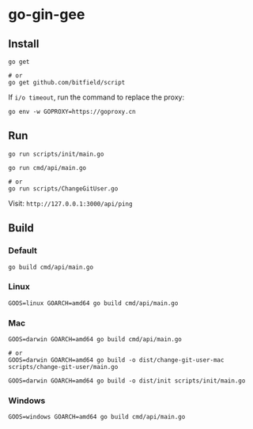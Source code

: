 # go-gin-gee

## Install

```
go get

# or
go get github.com/bitfield/script
```

If `i/o timeout`, run the command to replace the proxy: 

```
go env -w GOPROXY=https://goproxy.cn
```

## Run

```
go run scripts/init/main.go

go run cmd/api/main.go

# or
go run scripts/ChangeGitUser.go
```

Visit: `http://127.0.0.1:3000/api/ping`

## Build

### Default

```
go build cmd/api/main.go
```

### Linux

```
GOOS=linux GOARCH=amd64 go build cmd/api/main.go
```

### Mac

```
GOOS=darwin GOARCH=amd64 go build cmd/api/main.go

# or
GOOS=darwin GOARCH=amd64 go build -o dist/change-git-user-mac scripts/change-git-user/main.go

GOOS=darwin GOARCH=amd64 go build -o dist/init scripts/init/main.go
```

### Windows

```
GOOS=windows GOARCH=amd64 go build cmd/api/main.go
```
